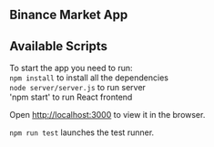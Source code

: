 ## Binance Market App

## Available Scripts

To start the app you need to run:<br />
`npm install` to install all the dependencies<br />
`node server/server.js` to run server<br />
'npm start' to run React frontend<br />

Open [http://localhost:3000](http://localhost:3000) to view it in the browser.<br />


`npm run test` launches the test runner.<br />


